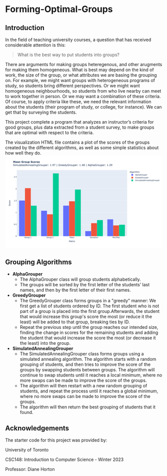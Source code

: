 # Forming-Optimal-Groups

## Introduction

In the field of teaching university courses, a question that has received considerable attention is this:

> What is the best way to put students into groups?

There are arguments for making groups heteregenous, and other arugments for making them homogeneous. What is best may depend on the kind of work, the size of the group, or what attributes we are basing the grouping on. For example, we might want groups with heterogeneous programs of study, so students bring different perspectives. Or we might want homogeneous neighbourhoods, so students from who live nearby can meet to work together in person. Or we may want a combination of these criteria. Of course, to apply criteria like these, we need the relevant information about the students (their program of study, or college, for instance). We can get that by surveying the students.

This project complete a program that analyzes an instructor’s criteria for good groups, plus data extracted from a student survey, to make groups that are optimal with respect to the criteria. 

The visualization HTML file contains a plot of the scores of the groups created by the different algorithms, as well as some simple statistics about how well they do.
![Visualization of Group Scores Stats](https://github.com/Bilin22/Forming-Optimal-Groups/blob/main/newplot.png)

## Grouping Algorithms

- **AlphaGrouper**
    - The AlphaGrouper class will group students alphabetically.
    - The groups will be sorted by the first letter of the students’ last names, and then by the first letter of their first names.
- **GreedyGrouper**
  - The GreedyGrouper class forms groups in a "greedy" manner: We first get a list of students ordered by ID. The first student who is not part of a group is placed into the first group.Afterwards, the student that would increase this group's score the most (or reduce it the least) will be added to that group, breaking ties by ID.
  - Repeat the previous step until the group reaches our intended size, finding the change in scores for the remaining students and adding the student that would increase the score the most (or decrease it the least) into the group.
- **SimulatedAnnealingGrouper**
  - The SimulatedAnnealingGrouper class forms groups using a simulated annealing algorithm. The algorithm starts with a random grouping of students, and then tries to improve the score of the groups by swapping students between groups. The algorithm will continue to swap students until it reaches a local minimum, where no more swaps can be made to improve the score of the groups.
  - The algorithm will then restart with a new random grouping of students, and repeat the process until it reaches a global minimum, where no more swaps can be made to improve the score of the groups.
  - The algorithm will then return the best grouping of students that it found.

## Acknowledgements
The starter code for this project was provided by:

University of Toronto

CSC148: Introduction to Computer Science - Winter 2023

Professor: Diane Horton
